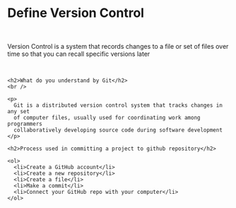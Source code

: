 <!DOCTYPE html>
<html lang="en">
  <head>
    <title>FIRST PROJECT</title>
  </head>
  <body>
    <h1>Define Version Control</h1>
    <br />
    <p>
      Version Control is a system that records changes to a file or set of files
      over time so that you can recall specific versions later
    </p>
    <br />

    <h2>What do you understand by Git</h2>
    <br />

    <p>
      Git is a distributed version control system that tracks changes in any set
      of computer files, usually used for coordinating work among programmers
      collaboratively developing source code during software development
    </p>

    <h2>Process used in committing a project to github repository</h2>

    <ol>
      <li>Create a GitHub account</li>
      <li>Create a new repository</li>
      <li>Create a file</li>
      <li>Make a commit</li>
      <li>Connect your GitHub repo with your computer</li>
    </ol>
  </body>
</html>
